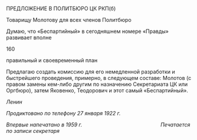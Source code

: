 ПРЕДЛОЖЕНИЕ В ПОЛИТБЮРО ЦК РКП(б)

Товарищу Молотову для всех членов Политбюро

Думаю, что «Беспартийный» в сегодняшнем номере «Правды» развивает вполне

160

правильный и своевременный план

Предлагаю создать комиссию для его немедленной разработки и быстрейшего про­ведения, примерно, в следующем составе: Молотов (с правом замены кем-либо другим по назначению Секретариата ЦК или Оргбюро), затем Яковенко, Теодорович и этот са­мый «Беспартийный».

_Ленин_

_Продиктовано по телефону_ _27 января 1922 г._

_Впервые напечатано в 1959 г.                                                      Печатается по записи секретаря_
